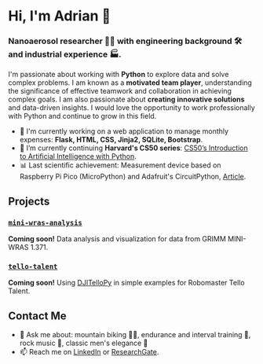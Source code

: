 # Hi, I'm Adrian 👋
### Nanoaerosol researcher 👨‍🔬 with engineering background 🛠️ and industrial experience 🏭.
I'm passionate about working with **Python** to explore data and solve complex problems. I am known as a **motivated team player**, understanding the significance of effective teamwork and collaboration in achieving complex goals. I am also passionate about **creating innovative solutions** and data-driven insights.
I would love the opportunity to work professionally with Python and continue to grow in this field.

- 🔭 I'm currently working on a web application to manage monthly expenses: **Flask, HTML, CSS, Jinja2, SQLite, Bootstrap**.
- 🌱 I’m currently continuing **Harvard's CS50 series**: [CS50’s Introduction to Artificial Intelligence with Python](https://cs50.harvard.edu/ai/2023/).
- 📊 Last scientific achievement: Measurement device based on Raspberry Pi Pico (MicroPython) and Adafruit's CircuitPython, [Article](https://rdcu.be/dp3Ss).

## Projects
### [`mini-wras-analysis`](blank-link)
**Coming soon!** Data analysis and visualization for data from GRIMM MINI-WRAS 1.371.
### [`tello-talent`](blank-link)
**Coming soon!** Using [DJITelloPy](https://github.com/damiafuentes/DJITelloPy) in simple examples for Robomaster Tello Talent.


## Contact Me
- 💬 Ask me about: mountain biking 🚴‍♂️, endurance and interval training 💪, rock music 🎸, classic men's elegance 👔
- 📫 Reach me on [LinkedIn](https://www.linkedin.com/in/adrianokolowicz/) or [ResearchGate](https://www.researchgate.net/profile/Adrian-Okolowicz).
